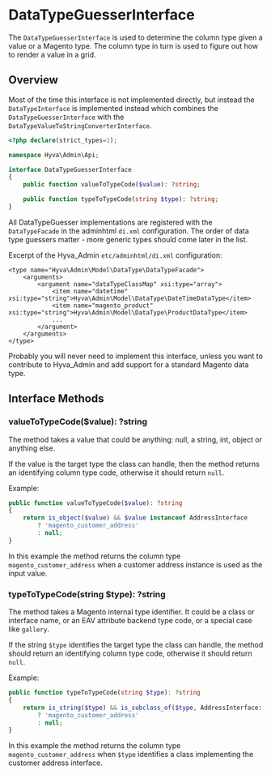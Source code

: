# DataTypeGuesserInterface

The `DataTypeGuesserInterface` is used to determine the column type given a value or a Magento type. The column type in turn is used to figure out how to render a value in a grid.

## Overview

Most of the time this interface is not implemented directly, but instead the `DataTypeInterface` is implemented instead which combines the `DataTypeGuesserInterface` with the `DataTypeValueToStringConverterInterface`.


```php
<?php declare(strict_types=1);

namespace Hyva\Admin\Api;

interface DataTypeGuesserInterface
{
    public function valueToTypeCode($value): ?string;

    public function typeToTypeCode(string $type): ?string;
}
```


All DataTypeGuesser implementations are registered with the `DataTypeFacade` in the adminhtml `di.xml` configuration. The order of data type guessers matter - more generic types should come later in the list.


Excerpt of the Hyva_Admin `etc/adminhtml/di.xml` configuration:

```markup
<type name="Hyva\Admin\Model\DataType\DataTypeFacade">
    <arguments>
        <argument name="dataTypeClassMap" xsi:type="array">
            <item name="datetime" xsi:type="string">Hyva\Admin\Model\DataType\DateTimeDataType</item>
            <item name="magento_product" xsi:type="string">Hyva\Admin\Model\DataType\ProductDataType</item>
            ...
        </argument>
    </arguments>
</type>
```


Probably you will never need to implement this interface, unless you want to contribute to Hyva_Admin and add support for a standard Magento data type.

## Interface Methods

### valueToTypeCode($value): ?string

The method takes a value that could be anything: null, a string, int, object or anything else.

If the value is the target type the class can handle, then the method returns an identifying column type code, otherwise it should return `null`.


Example:

```php
public function valueToTypeCode($value): ?string
{
    return is_object($value) && $value instanceof AddressInterface
        ? 'magento_customer_address'
        : null;
}
```

In this example the method returns the column type `magento_customer_address` when a customer address instance is used as the input value.


### typeToTypeCode(string $type): ?string

The method takes a Magento internal type identifier. It could be a class or interface name, or an EAV attribute backend type code, or a special case like `gallery`.

If the string `$type` identifies the target type the class can handle, the method should return an identifying column type code, otherwise it should return `null`.


Example:

```php
public function typeToTypeCode(string $type): ?string
{
    return is_string($type) && is_subclass_of($type, AddressInterface::class)
        ? 'magento_customer_address'
        : null;
}
```

In this example the method returns the column type `magento_customer_address` when `$type` identifies a class implementing the customer address interface.